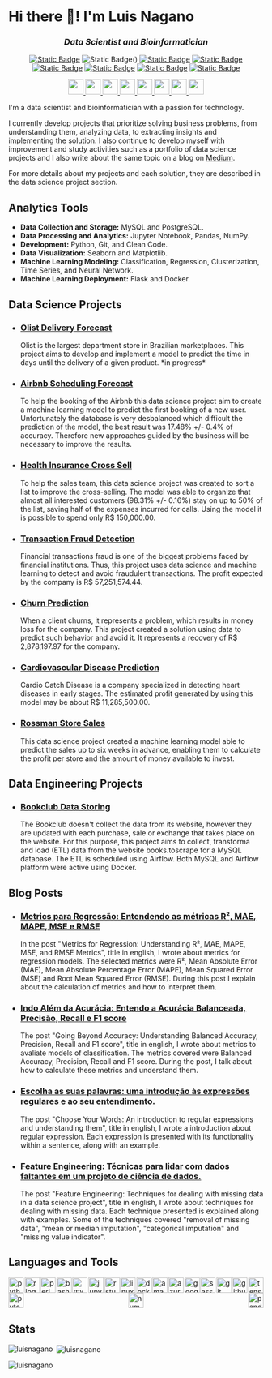 # Hi there 👋! I'm Luis Nagano

*<h3 align="center">Data Scientist and Bioinformatician</h3>*

<div align="center">
  
[![Static Badge](https://img.shields.io/badge/LinkedIn-blue?style=flat&logo=linkedin&logoColor=white)](www.linkedin.com/in/luis-fernando-nagano-7585b82a8)
![Static Badge](https://img.shields.io/badge/Medium-black?style=flat&logo=medium&logoColor=white)()
[![Static Badge](https://img.shields.io/badge/Kaggle-%2320BEFF?style=flat&logo=kaggle&logoColor=white)]()
[![Static Badge](https://img.shields.io/badge/Gmail-red?style=flat&logo=gmail&logoColor=white)](nagano.luis@gmail.com)
[![Static Badge](https://img.shields.io/badge/Google_Scholar-blue?style=flat&logo=googlescholar&logoColor=white)]()
[![Static Badge](https://img.shields.io/badge/ORC_ID-green?style=flat&logo=orcid&logoColor=white)]()
[![Static Badge](https://img.shields.io/badge/Github_Page-black?style=flat&logo=github%20pages&logoColor=white)]()
[![Static Badge](https://img.shields.io/badge/Instagram-blueviolet?style=flat&logo=instagram&logoColor=white)]()


<a href="www.linkedin.com/in/luis-fernando-nagano-7585b82a8">
  <img src="https://img.shields.io/badge/LinkedIn-blue?style=flat&logo=linkedin&logoColor=white" height="30" />
</a>
<a href="#">
  <img src="https://img.shields.io/badge/Medium-black?style=flat&logo=medium&logoColor=white" height="30" />
</a>
<a href="#">
  <img src="https://img.shields.io/badge/Kaggle-%2320BEFF?style=flat&logo=kaggle&logoColor=white" height="30" />
</a>
<a href="mailto:nagano.luis@gmail.com">
  <img src="https://img.shields.io/badge/Gmail-red?style=flat&logo=gmail&logoColor=white" height="30" />
</a>
<a href="#">
  <img src="https://img.shields.io/badge/Google_Scholar-blue?style=flat&logo=googlescholar&logoColor=white" height="30" />
</a>
<a href="#">
  <img src="https://img.shields.io/badge/ORC_ID-green?style=flat&logo=orcid&logoColor=white" height="30" />
</a>
<a href="#">
  <img src="https://img.shields.io/badge/Github_Page-black?style=flat&logo=github%20pages&logoColor=white" height="30" />
</a>
<a href="#">
  <img src="https://img.shields.io/badge/Instagram-blueviolet?style=flat&logo=instagram&logoColor=white" height="30" />
</a>



</div>

I'm a data scientist and bioinformatician with a passion for technology.

I currently develop projects that prioritize solving business problems, from understanding them, analyzing data, to extracting insights and implementing the solution. I also continue to develop myself with improvement and study activities such as a portfolio of data science projects and I also write about the same topic on a blog on [Medium](your-medium-url).

For more details about my projects and each solution, they are described in the data science project section.

## Analytics Tools

- **Data Collection and Storage:** MySQL and PostgreSQL.
- **Data Processing and Analytics:** Jupyter Notebook, Pandas, NumPy.
- **Development:** Python, Git, and Clean Code.
- **Data Visualization:** Seaborn and Matplotlib.
- **Machine Learning Modeling:** Classification, Regression, Clusterization, Time Series, and Neural Network.
- **Machine Learning Deployment:** Flask and Docker.

## Data Science Projects

- <h3><a href="your-olist-delivery-forecast-link" style="text-decoration: underline;">Olist Delivery Forecast</a></h3>
  Olist is the largest department store in Brazilian marketplaces. This project aims to develop and implement a model to predict the time in days until the delivery of a given product. *in progress*

- <h3><a href="your-airbnb-scheduling-forecast-link" style="text-decoration: underline;">Airbnb Scheduling Forecast</a></h3>
  To help the booking of the Airbnb this data science project aim to create a machine learning model to predict the first booking of a new user. Unfortunately the database is very desbalanced which difficult the prediction of the model, the best result was 17.48% +/- 0.4% of accuracy. Therefore new approaches guided by the business will be necessary to improve the results.

- <h3><a href="your-health-insurance-cross-sell-link" style="text-decoration: underline;">Health Insurance Cross Sell</a></h3>
  To help the sales team, this data science project was created to sort a list to improve the cross-selling. The model was able to organize that almost all interested customers (98.31% +/- 0.16%) stay on up to 50% of the list, saving half of the expenses incurred for calls. Using the model it is possible to spend only R$ 150,000.00.

- <h3><a href="your-transaction-fraud-detection-link" style="text-decoration: underline;">Transaction Fraud Detection</a></h3>
  Financial transactions fraud is one of the biggest problems faced by financial institutions. Thus, this project uses data science and machine learning to detect and avoid fraudulent transactions. The profit expected by the company is R$ 57,251,574.44.

- <h3><a href="your-churn-prediction-link" style="text-decoration: underline;">Churn Prediction</a></h3>
  When a client churns, it represents a problem, which results in money loss for the company. This project created a solution using data to predict such behavior and avoid it. It represents a recovery of R$ 2,878,197.97 for the company.

- <h3><a href="your-cardiovascular-disease-prediction-link" style="text-decoration: underline;">Cardiovascular Disease Prediction</a></h3>
  Cardio Catch Disease is a company specialized in detecting heart diseases in early stages. The estimated profit generated by using this model may be about R$ 11,285,500.00.

- <h3><a href="your-rossman-store-sales-link" style="text-decoration: underline;">Rossman Store Sales</a></h3>
  This data science project created a machine learning model able to predict the sales up to six weeks in advance, enabling them to calculate the profit per store and the amount of money available to invest.


## Data Engineering Projects

- <h3><a href="your-bookclub-data-storing-link" style="text-decoration: underline;">Bookclub Data Storing</a></h3>
  The Bookclub doesn't collect the data from its website, however they are updated with each purchase, sale or exchange that takes place on the website. For this purpose, this project aims to collect, transforma and load (ETL) data from the website books.toscrape for a MySQL database. The ETL is scheduled using Airflow. Both MySQL and Airflow platform were active using Docker.

## Blog Posts

- <h3><a href="your-metrics-para-regressao-link" style="text-decoration: underline;">Metrics para Regressão: Entendendo as métricas R², MAE, MAPE, MSE e RMSE</a></h3>
  In the post "Metrics for Regression: Understanding R², MAE, MAPE, MSE, and RMSE Metrics", title in english, I wrote about metrics for regression models. The selected metrics were R², Mean Absolute Error (MAE), Mean Absolute Percentage Error (MAPE), Mean Squared Error (MSE) and Root Mean Squared Error (RMSE). During this post I explain about the calculation of metrics and how to interpret them.

- <h3><a href="your-indo-alem-da-acuracia-link" style="text-decoration: underline;">Indo Além da Acurácia: Entendo a Acurácia Balanceada, Precisão, Recall e F1 score</a></h3>
  The post "Going Beyond Accuracy: Understanding Balanced Accuracy, Precision, Recall and F1 score", title in english, I wrote about metrics to avaliate models of classification. The metrics covered were Balanced Accuracy, Precision, Recall and F1 score. During the post, I talk about how to calculate these metrics and understand them.

- <h3><a href="your-escolha-suas-palavras-link" style="text-decoration: underline;">Escolha as suas palavras: uma introdução às expressões regulares e ao seu entendimento.</a></h3>
  The post "Choose Your Words: An introduction to regular expressions and understanding them", title in english, I wrote a introduction about regular expression. Each expression is presented with its functionality within a sentence, along with an example.

- <h3><a href="your-feature-engineering-link" style="text-decoration: underline;">Feature Engineering: Técnicas para lidar com dados faltantes em um projeto de ciência de dados.</a></h3>
  The post "Feature Engineering: Techniques for dealing with missing data in a data science project", title in english, I wrote about techniques for dealing with missing data. Each technique presented is explained along with examples. Some of the techniques covered "removal of missing data", "mean or median imputation", "categorical imputation" and "missing value indicator".


## Languages and Tools

<div align="left" style="display: flex; flex-wrap: wrap; justify-content: space-between;">
  <img src="https://img.shields.io/badge/Python-3776AB?logo=python&logoColor=white&style=for-the-badge" height="30" alt="python logo" />
  <img src="https://img.shields.io/badge/R-276DC3?logo=r&logoColor=white&style=for-the-badge" height="30" alt="r logo" />
  <img src="https://img.shields.io/badge/Perl-39457E?logo=perl&logoColor=white&style=for-the-badge" height="30" alt="perl logo" />
  <img src="https://img.shields.io/badge/GNU Bash-4EAA25?logo=gnubash&logoColor=white&style=for-the-badge" height="30" alt="bash logo" />
  <img src="https://img.shields.io/badge/MySQL-4479A1?logo=mysql&logoColor=white&style=for-the-badge" height="30" alt="mysql logo" />
  <img src="https://img.shields.io/badge/Jupyter-F37626?logo=jupyter&logoColor=black&style=for-the-badge" height="30" alt="jupyter logo" />
  <img src="https://img.shields.io/badge/RStudio-75AADB?logo=rstudio&logoColor=black&style=for-the-badge" height="30" alt="rstudio logo" />
  <img src="https://img.shields.io/badge/Linux-FCC624?logo=linux&logoColor=black&style=for-the-badge" height="30" alt="linux logo" />
  <img src="https://img.shields.io/badge/Docker-2496ED?logo=docker&logoColor=white&style=for-the-badge" height="30" alt="docker logo" />
  <img src="https://img.shields.io/badge/Amazon AWS-232F3E?logo=amazonaws&logoColor=white&style=for-the-badge" height="30" alt="amazonwebservices logo" />
  <img src="https://img.shields.io/badge/Microsoft Azure-0078D4?logo=microsoftazure&logoColor=white&style=for-the-badge" height="30" alt="azure logo" />
  <img src="https://img.shields.io/badge/Google Cloud-4285F4?logo=googlecloud&logoColor=white&style=for-the-badge" height="30" alt="googlecloud logo" />
  <img src="https://img.shields.io/badge/Sass-CC6699?logo=sass&logoColor=black&style=for-the-badge" height="30" alt="sass logo" />
  <img src="https://img.shields.io/badge/Git-F05032?logo=git&logoColor=white&style=for-the-badge" height="30" alt="git logo" />
  <img src="https://img.shields.io/badge/GitHub-181717?logo=github&logoColor=white&style=for-the-badge" height="30" alt="github logo" />
  <img src="https://img.shields.io/badge/TensorFlow-FF6F00?logo=tensorflow&logoColor=black&style=for-the-badge" height="30" alt="tensorflow logo" />
  <img src="https://img.shields.io/badge/PyTorch-EE4C2C?logo=pytorch&logoColor=white&style=for-the-badge" height="30" alt="pytorch logo" />
  <img src="https://img.shields.io/badge/NumPy-013243?logo=numpy&logoColor=white&style=for-the-badge" height="30" alt="numpy logo" />
  <img src="https://img.shields.io/badge/pandas-150458?logo=pandas&logoColor=white&style=for-the-badge" height="30" alt="pandas logo" />
</div>


###

## Stats
<p><img align="left" src="https://github-readme-stats.vercel.app/api/top-langs?username=luisnagano&show_icons=true&locale=en&layout=compact" alt="luisnagano" /></p>

<p>&nbsp;<img align="center" src="https://github-readme-stats.vercel.app/api?username=luisnagano&show_icons=true&locale=en" alt="luisnagano" /></p>

<p><img align="center" src="https://github-readme-streak-stats.herokuapp.com/?user=luisnagano&" alt="luisnagano" /></p>
